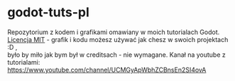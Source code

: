 # godot-tuts-pl
Repozytorium z kodem i grafikami omawiany w moich tutorialach Godot.\
[Licencja MIT](https://www.wikiwand.com/pl/Licencja_MIT) - grafik i kodu możesz używać jak chesz w swoich projektach :D ,\
było by miło jak bym był w creditsach - nie wymagane.
Kanał na youtube z tutorialami: https://www.youtube.com/channel/UCMGyApWbhZCBnsEn2SI4ovA

